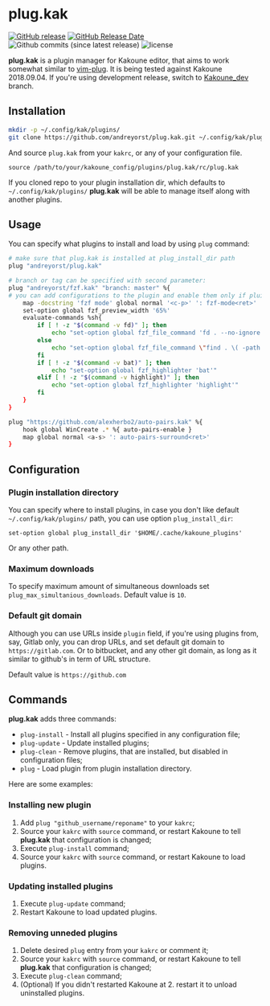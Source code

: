# plug.kak

[![GitHub release](https://img.shields.io/github/release/andreyorst/plug.kak.svg)](https://github.com/andreyorst/plug.kak/releases)
[![GitHub Release Date](https://img.shields.io/github/release-date/andreyorst/plug.kak.svg)](https://github.com/andreyorst/plug.kak/releases)
![Github commits (since latest release)](https://img.shields.io/github/commits-since/andreyorst/plug.kak/latest.svg)
![license](https://img.shields.io/github/license/andreyorst/plug.kak.svg)

**plug.kak** is a plugin manager for Kakoune editor, that aims to work somewhat
similar to [vim-plug](https://github.com/junegunn/vim-plug). It is being tested
against Kakoune 2018.09.04. If you're using development release, switch to [Kakoune_dev](https://github.com/andreyorst/plug.kak/tree/Kakoune_dev) branch.

## Installation

```sh
mkdir -p ~/.config/kak/plugins/
git clone https://github.com/andreyorst/plug.kak.git ~/.config/kak/plugins/plug.kak
```

And source `plug.kak` from your `kakrc`, or any of your configuration file.

```kak
source /path/to/your/kakoune_config/plugins/plug.kak/rc/plug.kak
```

If you cloned repo to your plugin installation dir, which defaults to `~/.config/kak/plugins/`
**plug.kak** will be able to manage itself along with another plugins.

## Usage

You can specify what plugins to install and load by using `plug` command:

```sh
# make sure that plug.kak is installed at plug_install_dir path
plug "andreyorst/plug.kak"

# branch or tag can be specified with second parameter:
plug "andreyorst/fzf.kak" "branch: master" %{
# you can add configurations to the plugin and enable them only if pluin was loaded:
	map -docstring 'fzf mode' global normal '<c-p>' ': fzf-mode<ret>'
	set-option global fzf_preview_width '65%'
	evaluate-commands %sh{
		if [ ! -z "$(command -v fd)" ]; then
			echo "set-option global fzf_file_command 'fd . --no-ignore --type f --follow --hidden --exclude .git --exclude .svn'"
		else
			echo "set-option global fzf_file_command \"find . \( -path '*/.svn*' -o -path '*/.git*' \) -prune -o -type f -follow -print\""
		fi
		if [ ! -z "$(command -v bat)" ]; then
			echo "set-option global fzf_highlighter 'bat'"
		elif [ ! -z "$(command -v highlight)" ]; then
			echo "set-option global fzf_highlighter 'highlight'"
		fi
	}
}

plug "https://github.com/alexherbo2/auto-pairs.kak" %{
    hook global WinCreate .* %{ auto-pairs-enable }
    map global normal <a-s> ': auto-pairs-surround<ret>'
}
```

## Configuration

### Plugin installation directory

You can specify where to install plugins, in case you don't like default `~/.config/kak/plugins/` path, you can
use option `plug_install_dir`:

```kak
set-option global plug_install_dir '$HOME/.cache/kakoune_plugins'
```

Or any other path.

### Maximum downloads

To specify maximum amount of simultaneous downloads set `plug_max_simultanious_downloads`. Default value is `10`.

### Default git domain

Although you can use URLs inside `plugin` field, if you're using plugins from, say, Gitlab only, you can drop URLs, and set
default git domain to `https://gitlab.com`. Or to bitbucket, and any other git domain, as long as it similar to github's
in term of URL structure.

Default value is `https://github.com`

## Commands

**plug.kak** adds three commands:

- `plug-install` - Install all plugins specified in any configuration file;
- `plug-update` - Update installed plugins;
- `plug-clean` - Remove plugins, that are installed, but disabled in
  configuration files;
- `plug` - Load plugin from plugin installation directory.

Here are some examples:

### Installing new plugin

1. Add `plug "github_username/reponame"` to your `kakrc`;
2. Source your `kakrc` with `source` command, or restart Kakoune to tell **plug.kak** that configuration is changed;
3. Execute `plug-install` command;
4. Source your `kakrc` with `source` command, or restart Kakoune to load plugins.

### Updating installed plugins

1. Execute `plug-update` command;
2. Restart Kakoune to load updated plugins.

### Removing unneded plugins

1. Delete desired `plug` entry from your `kakrc` or comment it;
2. Source your `kakrc` with `source` command, or restart Kakoune to tell **plug.kak** that configuration is changed;
3. Execute `plug-clean` command;
4. (Optional) If you didn't restarted Kakoune at 2. restart it to unload uninstalled plugins.


